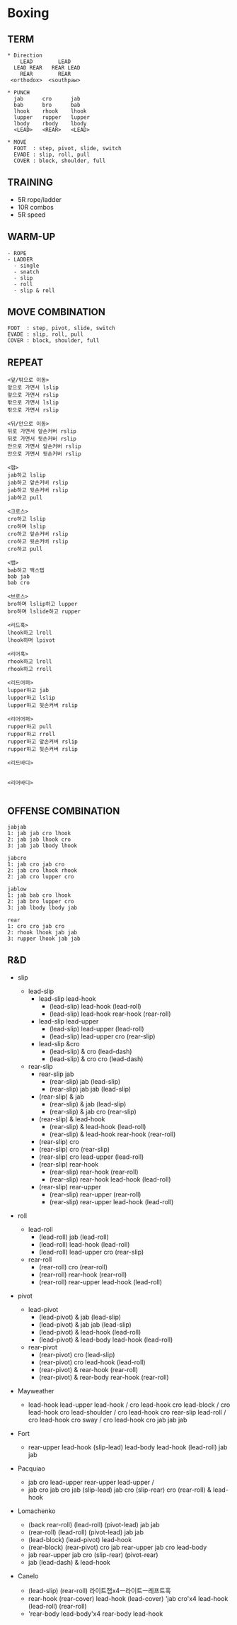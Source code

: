 # Boxing

## TERM
```
* Direction
    LEAD        LEAD
  LEAD REAR   REAR LEAD
    REAR        REAR
 <orthodox>  <southpaw>
  
* PUNCH
  jab      cro      jab
  bab      bro      bab
  lhook    rhook    lhook
  lupper   rupper   lupper
  lbody    rbody    lbody
  <LEAD>   <REAR>   <LEAD>
  
* MOVE
  FOOT  : step, pivot, slide, switch
  EVADE : slip, roll, pull
  COVER : block, shoulder, full
```

## TRAINING
* 5R rope/ladder
* 10R combos
* 5R speed

## WARM-UP
```
- ROPE
- LADDER
  - single
  - snatch
  - slip
  - roll
  - slip & roll
```

## MOVE COMBINATION
```
FOOT  : step, pivot, slide, switch
EVADE : slip, roll, pull
COVER : block, shoulder, full
```

## REPEAT
```
<앞/밖으로 이동>
앞으로 가면서 lslip
앞으로 가면서 rslip
밖으로 가면서 lslip
밖으로 가면서 rslip

<뒤/안으로 이동>
뒤로 가면서 앞손커버 rslip
뒤로 가면서 뒷손커버 rslip
안으로 가면서 앞손커버 rslip
안으로 가면서 뒷손커버 rslip

<잽>
jab하고 lslip
jab하고 앞손커버 rslip
jab하고 뒷손커버 rslip
jab하고 pull

<크로스>
cro하고 lslip
cro하며 lslip
cro하고 앞손커버 rslip
cro하고 뒷손커버 rslip
cro하고 pull

<뱁>
bab하고 백스텝
bab jab
bab cro

<브로스>
bro하며 lslip하고 lupper
bro하며 lslide하고 rupper

<리드훅>
lhook하고 lroll
lhook하며 lpivot

<리어훅>
rhook하고 lroll
rhook하고 rroll

<리드어퍼>
lupper하고 jab
lupper하고 lslip
lupper하고 뒷손커버 rslip

<리어어퍼>
rupper하고 pull
rupper하고 rroll
rupper하고 앞손커버 rslip
rupper하고 뒷손커버 rslip

<리드바디>


<리어바디>


```

## OFFENSE COMBINATION
```
jabjab
1: jab jab cro lhook
2: jab jab lhook cro
3: jab jab lbody lhook

jabcro 
1: jab cro jab cro
2: jab cro lhook rhook
2: jab cro lupper cro

jablow
1: jab bab cro lhook
2: jab bro lupper cro
3: jab lbody lbody jab

rear
1: cro cro jab cro
2: rhook lhook jab jab 
3: rupper lhook jab jab
```

## R&D
* slip
  * lead-slip
    * lead-slip lead-hook
      *	(lead-slip) lead-hook (lead-roll)
      * (lead-slip) lead-hook rear-hook (rear-roll)
    * lead-slip lead-upper
      *	(lead-slip) lead-upper (lead-roll)
      * (lead-slip) lead-upper cro (rear-slip)
    * lead-slip &cro
      *	(lead-slip) & cro (lead-dash)
      *	(lead-slip) & cro cro (lead-dash)
  * rear-slip
    * rear-slip jab
      *	(rear-slip) jab (lead-slip)
      * (rear-slip) jab jab (lead-slip)
    * (rear-slip) & jab
      * (rear-slip) & jab (lead-slip)
      *	(rear-slip) & jab cro (rear-slip)
    * (rear-slip) & lead-hook
      * (rear-slip) & lead-hook (lead-roll)
      * (rear-slip) & lead-hook rear-hook (rear-roll)
    *	(rear-slip) cro
      * (rear-slip) cro (rear-slip)
      * (rear-slip) cro lead-upper (lead-roll)
    * (rear-slip) rear-hook
      * (rear-slip) rear-hook (rear-roll)
      * (rear-slip) rear-hook lead-hook (lead-roll)
    * (rear-slip) rear-upper
      * (rear-slip) rear-upper (rear-roll)
      * (rear-slip) rear-upper lead-hook (lead-roll)

 * roll
   * lead-roll
     * (lead-roll) jab (lead-roll)
     * (lead-roll) lead-hook (lead-roll)
     * (lead-roll) lead-upper cro (rear-slip)
   * rear-roll
     * (rear-roll) cro (rear-roll)
     * (rear-roll) rear-hook (rear-roll)
     * (rear-roll) rear-upper lead-hook (lead-roll)
     
 * pivot
   * lead-pivot
     * (lead-pivot) & jab (lead-slip)
     * (lead-pivot) & jab jab (lead-slip)
     * (lead-pivot) & lead-hook (lead-roll)
     * (lead-pivot) & lead-body lead-hook (lead-roll)
   * rear-pivot
     * (rear-pivot) cro (lead-slip)
     * (rear-pivot) cro lead-hook (lead-roll)
     * (rear-pivot) & rear-hook (rear-roll)
     * (rear-pivot) & rear-body rear-hook (rear-roll)
  

  
 * Mayweather
   * lead-hook lead-upper lead-hook / cro lead-hook cro lead-block / cro lead-hook cro lead-shoulder / cro lead-hook cro
   rear-slip lead-roll / cro lead-hook cro sway / cro lead-hook cro jab jab jab

 * Fort
   * rear-upper lead-hook (slip-lead) lead-body lead-hook (lead-roll) jab jab

 * Pacquiao
   * jab cro lead-upper rear-upper lead-upper /
   * jab cro jab cro jab (slip-lead) jab cro (slip-rear) cro (rear-roll) & lead-hook

 * Lomachenko
   * (back rear-roll) (lead-roll) (pivot-lead) jab jab
   * (rear-roll) (lead-roll) (pivot-lead) jab jab
   * (lead-block) (lead-pivot) lead-hook
   * (rear-block) (rear-pivot) cro jab rear-upper jab cro lead-body
   * jab rear-upper jab cro (slip-rear) (pivot-rear)
   * jab (lead-dash) & lead-hook
   
 * Canelo
   * (lead-slip) (rear-roll) 라이트잽x4ㅡ라이트ㅡ레프트훅
   * rear-hook (rear-cover) lead-hook (lead-cover) 'jab cro'x4 lead-hook (lead-roll) (rear-roll)
   * 'rear-body lead-body'x4 rear-body lead-hook
